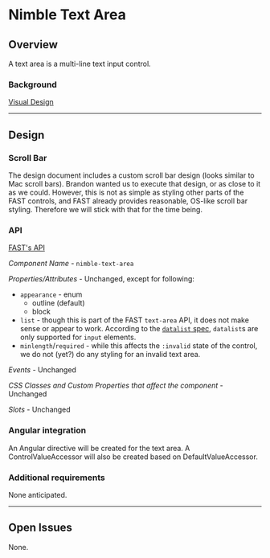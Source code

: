 # Nimble Text Area

## Overview

A text area is a multi-line text input control.

### Background

[Visual Design](https://xd.adobe.com/view/33ffad4a-eb2c-4241-b8c5-ebfff1faf6f6-66ac/screen/7c146e4b-c7c9-4975-a158-10e6093c522d/)

---

## Design

### Scroll Bar

The design document includes a custom scroll bar design (looks similar to Mac scroll bars). Brandon wanted us to execute that design, or as close to it as we could. However, this is not as simple as styling other parts of the FAST controls, and FAST already provides reasonable, OS-like scroll bar styling. Therefore we will stick with that for the time being.

### API

[FAST's API](https://github.com/microsoft/fast/blob/ec5ceaefe295bf410b7e3db34867ac600f4a0d0e/packages/web-components/fast-foundation/src/text-area/text-area.spec.md)

_Component Name_ - `nimble-text-area`

_Properties/Attributes_ - Unchanged, except for following:

- `appearance` - enum
    - outline (default)
    - block
- `list` - though this is part of the FAST `text-area` API, it does not make sense or appear to work. According to the [`datalist` spec](https://html.spec.whatwg.org/multipage/form-elements.html#the-datalist-element), `datalist`s are only supported for `input` elements.
- `minlength`/`required` - while this affects the `:invalid` state of the control, we do not (yet?) do any styling for an invalid text area.

_Events_ - Unchanged

_CSS Classes and Custom Properties that affect the component_ - Unchanged

_Slots_ - Unchanged

### Angular integration

An Angular directive will be created for the text area. A ControlValueAccessor will also be created based on DefaultValueAccessor.

### Additional requirements

None anticipated.

---

## Open Issues

None.
